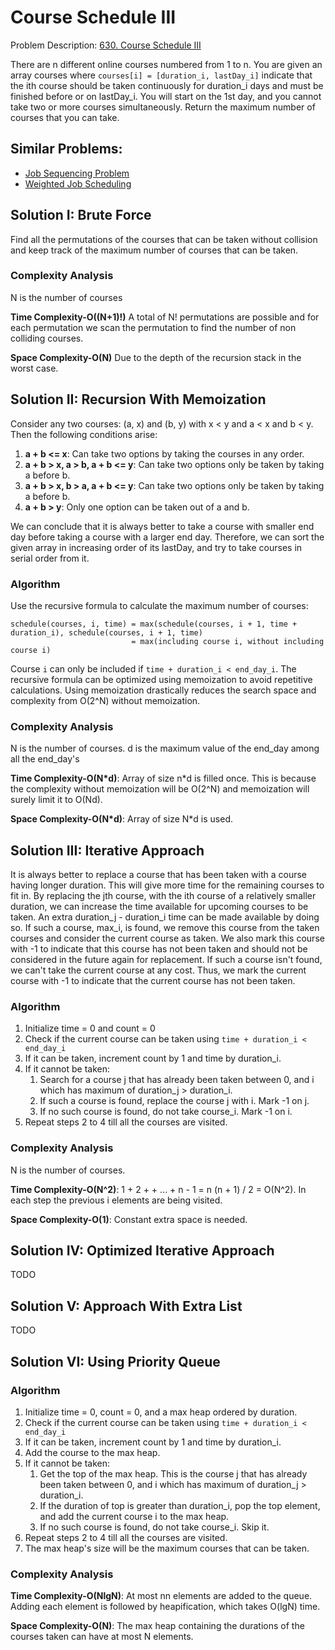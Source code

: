 # Course Schedule III

Problem Description: [630. Course Schedule III](https://leetcode.com/problems/course-schedule-iii/)

There are n different online courses numbered from 1 to n. You are given an array courses where
`courses[i] = [duration_i, lastDay_i]` indicate that the ith course should be taken continuously for
duration_i days and must be finished before or on lastDay_i. You will start on the 1st day, and you
cannot take two or more courses simultaneously. Return the maximum number of courses that you can
take.

## Similar Problems:

* [Job Sequencing Problem](https://www.geeksforgeeks.org/job-sequencing-problem/)
* [Weighted Job Scheduling](https://www.geeksforgeeks.org/weighted-job-scheduling/)

## Solution I: Brute Force

Find all the permutations of the courses that can be taken without collision and keep track of the
maximum number of courses that can be taken.

### Complexity Analysis

N is the number of courses

**Time Complexity-O((N+1)!)** A total of N! permutations are possible and for each permutation we
scan the permutation to find the number of non colliding courses.

**Space Complexity-O(N)** Due to the depth of the recursion stack in the worst case.

## Solution II: Recursion With Memoization

Consider any two courses: (a, x) and (b, y) with x < y and a < x and b < y. Then the following
conditions arise:

1. **a + b <= x**: Can take two options by taking the courses in any order.
2. **a + b > x, a > b, a + b <= y**: Can take two options only be taken by taking a before b.
3. **a + b > x, b > a, a + b <= y**: Can take two options only be taken by taking a before b.
3. **a + b > y**: Only one option can be taken out of a and b.

We can conclude that it is always better to take a course with smaller end day before taking a
course with a larger end day. Therefore, we can sort the given array in increasing order of its
lastDay, and try to take courses in serial order from it.

### Algorithm

Use the recursive formula to calculate the maximum number of courses:

```
schedule(courses, i, time) = max(schedule(courses, i + 1, time + duration_i), schedule(courses, i + 1, time)
                           = max(including course i, without including course i)
```

Course `i` can only be included if `time + duration_i < end_day_i`. The recursive formula can be
optimized using memoization to avoid repetitive calculations. Using memoization drastically reduces
the search space and complexity from O(2^N) without memoization.

### Complexity Analysis

N is the number of courses. d is the maximum value of the end_day among all the end_day's

**Time Complexity-O(N\*d)**: Array of size n*d is filled once. This is because the complexity
without memoization will be O(2^N) and memoization will surely limit it to O(Nd).

**Space Complexity-O(N\*d)**: Array of size N*d is used.

## Solution III: Iterative Approach

It is always better to replace a course that has been taken with a course having longer duration.
This will give more time for the remaining courses to fit in. By replacing the jth course, with the
ith course of a relatively smaller duration, we can increase the time available for upcoming courses
to be taken. An extra duration_j - duration_i time can be made available by doing so. If such a
course, max_i, is found, we remove this course from the taken courses and consider the current
course as taken. We also mark this course with -1 to indicate that this course has not been taken
and should not be considered in the future again for replacement. If such a course isn't found, we
can't take the current course at any cost. Thus, we mark the current course with -1 to indicate that
the current course has not been taken.

### Algorithm

1. Initialize time = 0 and count = 0
1. Check if the current course can be taken using `time + duration_i < end_day_i`
1. If it can be taken, increment count by 1 and time by duration_i.
1. If it cannot be taken:
    1. Search for a course j that has already been taken between 0, and i which has maximum of
       duration_j > duration_i.
    1. If such a course is found, replace the course j with i. Mark -1 on j.
    1. If no such course is found, do not take course_i. Mark -1 on i.
1. Repeat steps 2 to 4 till all the courses are visited.

### Complexity Analysis

N is the number of courses.

**Time Complexity-O(N^2)**: 1 + 2 + + ... + n - 1 = n (n + 1) / 2 = O(N^2). In each step the
previous i elements are being visited.

**Space Complexity-O(1)**: Constant extra space is needed.

## Solution IV: Optimized Iterative Approach

TODO

## Solution V: Approach With Extra List

TODO

## Solution VI: Using Priority Queue

### Algorithm

1. Initialize time = 0, count = 0, and a max heap ordered by duration.
1. Check if the current course can be taken using `time + duration_i < end_day_i`
1. If it can be taken, increment count by 1 and time by duration_i.
1. Add the course to the max heap.
1. If it cannot be taken:
    1. Get the top of the max heap. This is the course j that has already been taken between 0, and
       i which has maximum of duration_j > duration_i.
    1. If the duration of top is greater than duration_i, pop the top element, and add the current
       course i to the max heap.
    1. If no such course is found, do not take course_i. Skip it.
1. Repeat steps 2 to 4 till all the courses are visited.
1. The max heap's size will be the maximum courses that can be taken.

### Complexity Analysis

**Time Complexity-O(NlgN)**: At most nn elements are added to the queue. Adding each element is
followed by heapification, which takes O(lgN) time.

**Space Complexity-O(N)**: The max heap containing the durations of the courses taken can have at
most N elements.